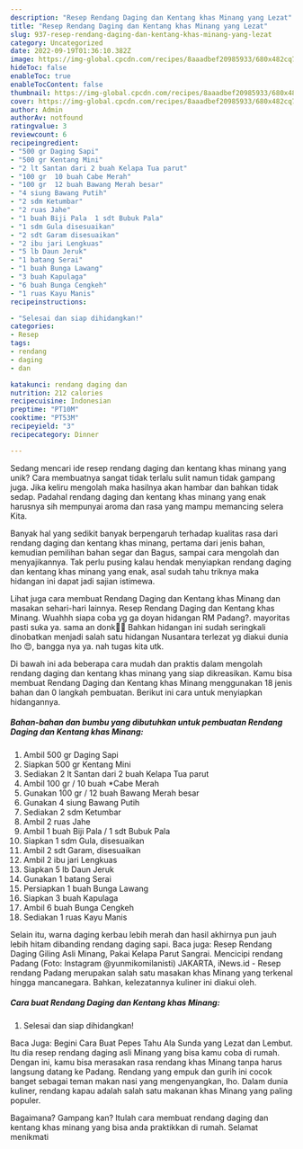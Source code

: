 ```yaml
---
description: "Resep Rendang Daging dan Kentang khas Minang yang Lezat"
title: "Resep Rendang Daging dan Kentang khas Minang yang Lezat"
slug: 937-resep-rendang-daging-dan-kentang-khas-minang-yang-lezat
category: Uncategorized
date: 2022-09-19T01:36:10.382Z
image: https://img-global.cpcdn.com/recipes/8aaadbef20985933/680x482cq70/rendang-daging-dan-kentang-khas-minang-foto-resep-utama.jpg
hideToc: false
enableToc: true
enableTocContent: false
thumbnail: https://img-global.cpcdn.com/recipes/8aaadbef20985933/680x482cq70/rendang-daging-dan-kentang-khas-minang-foto-resep-utama.jpg
cover: https://img-global.cpcdn.com/recipes/8aaadbef20985933/680x482cq70/rendang-daging-dan-kentang-khas-minang-foto-resep-utama.jpg
author: Admin
authorAv: notfound
ratingvalue: 3
reviewcount: 6
recipeingredient:
- "500 gr Daging Sapi"
- "500 gr Kentang Mini"
- "2 lt Santan dari 2 buah Kelapa Tua parut"
- "100 gr  10 buah Cabe Merah"
- "100 gr  12 buah Bawang Merah besar"
- "4 siung Bawang Putih"
- "2 sdm Ketumbar"
- "2 ruas Jahe"
- "1 buah Biji Pala  1 sdt Bubuk Pala"
- "1 sdm Gula disesuaikan"
- "2 sdt Garam disesuaikan"
- "2 ibu jari Lengkuas"
- "5 lb Daun Jeruk"
- "1 batang Serai"
- "1 buah Bunga Lawang"
- "3 buah Kapulaga"
- "6 buah Bunga Cengkeh"
- "1 ruas Kayu Manis"
recipeinstructions:

- "Selesai dan siap dihidangkan!"
categories:
- Resep
tags:
- rendang
- daging
- dan

katakunci: rendang daging dan 
nutrition: 212 calories
recipecuisine: Indonesian
preptime: "PT10M"
cooktime: "PT53M"
recipeyield: "3"
recipecategory: Dinner

---
```





Sedang mencari ide resep rendang daging dan kentang khas minang yang unik? Cara membuatnya sangat tidak terlalu sulit namun tidak gampang juga. Jika keliru mengolah maka hasilnya akan hambar dan bahkan tidak sedap. Padahal rendang daging dan kentang khas minang yang enak harusnya sih mempunyai aroma dan rasa yang mampu memancing selera Kita.





Banyak hal yang sedikit banyak berpengaruh terhadap kualitas rasa dari rendang daging dan kentang khas minang, pertama dari jenis bahan, kemudian pemilihan bahan segar dan Bagus, sampai cara mengolah dan menyajikannya. Tak perlu pusing kalau hendak menyiapkan rendang daging dan kentang khas minang yang enak,      asal sudah tahu triknya maka hidangan ini dapat jadi sajian istimewa.














Lihat juga cara membuat Rendang Daging dan Kentang khas Minang dan masakan sehari-hari lainnya. Resep Rendang Daging dan Kentang khas Minang. Wuahhh siapa coba yg ga doyan hidangan RM Padang?. mayoritas pasti suka ya. sama an donk👋😄 Bahkan hidangan ini sudah seringkali dinobatkan menjadi salah satu hidangan Nusantara terlezat yg diakui dunia lho 😍, bangga nya ya. nah tugas kita utk.






Di bawah ini ada beberapa cara mudah dan praktis dalam mengolah rendang daging dan kentang khas minang yang siap dikreasikan. Kamu bisa membuat Rendang Daging dan Kentang khas Minang menggunakan 18 jenis bahan dan 0 langkah pembuatan. Berikut ini cara untuk menyiapkan hidangannya.

<!--inarticleads1-->

##### Bahan-bahan dan bumbu yang dibutuhkan untuk pembuatan Rendang Daging dan Kentang khas Minang:

1. Ambil 500 gr Daging Sapi
1. Siapkan 500 gr Kentang Mini
1. Sediakan 2 lt Santan dari 2 buah Kelapa Tua parut
1. Ambil 100 gr / 10 buah *Cabe Merah
1. Gunakan 100 gr / 12 buah Bawang Merah besar
1. Gunakan 4 siung Bawang Putih
1. Sediakan 2 sdm Ketumbar
1. Ambil 2 ruas Jahe
1. Ambil 1 buah Biji Pala / 1 sdt Bubuk Pala
1. Siapkan 1 sdm Gula, disesuaikan
1. Ambil 2 sdt Garam, disesuaikan
1. Ambil 2 ibu jari Lengkuas
1. Siapkan 5 lb Daun Jeruk
1. Gunakan 1 batang Serai
1. Persiapkan 1 buah Bunga Lawang
1. Siapkan 3 buah Kapulaga
1. Ambil 6 buah Bunga Cengkeh
1. Sediakan 1 ruas Kayu Manis


Selain itu, warna daging kerbau lebih merah dan hasil akhirnya pun jauh lebih hitam dibanding rendang daging sapi. Baca juga: Resep Rendang Daging Giling Asli Minang, Pakai Kelapa Parut Sangrai. Mencicipi rendang Padang (Foto: Instagram @yunmikomilanisti) JAKARTA, iNews.id - Resep rendang Padang merupakan salah satu masakan khas Minang yang terkenal hingga mancanegara. Bahkan, kelezatannya kuliner ini diakui oleh. 

<!--inarticleads2-->

##### Cara buat Rendang Daging dan Kentang khas Minang:


1. Selesai dan siap dihidangkan!

Baca Juga: Begini Cara Buat Pepes Tahu Ala Sunda yang Lezat dan Lembut. Itu dia resep rendang daging asli Minang yang bisa kamu coba di rumah. Dengan ini, kamu bisa merasakan rasa rendang khas Minang tanpa harus langsung datang ke Padang. Rendang yang empuk dan gurih ini cocok banget sebagai teman makan nasi yang mengenyangkan, lho. Dalam dunia kuliner, rendang kapau adalah salah satu makanan khas Minang yang paling populer. 

Bagaimana? Gampang kan? Itulah cara membuat rendang daging dan kentang khas minang yang bisa anda praktikkan di rumah. Selamat menikmati
